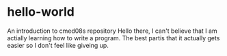 # hello-world
An introduction to cmed08s repository
Hello there,
I can't believe that I am actially learning how to write a program. The best partis that it actually gets easier so I don't feel like giveing up.
